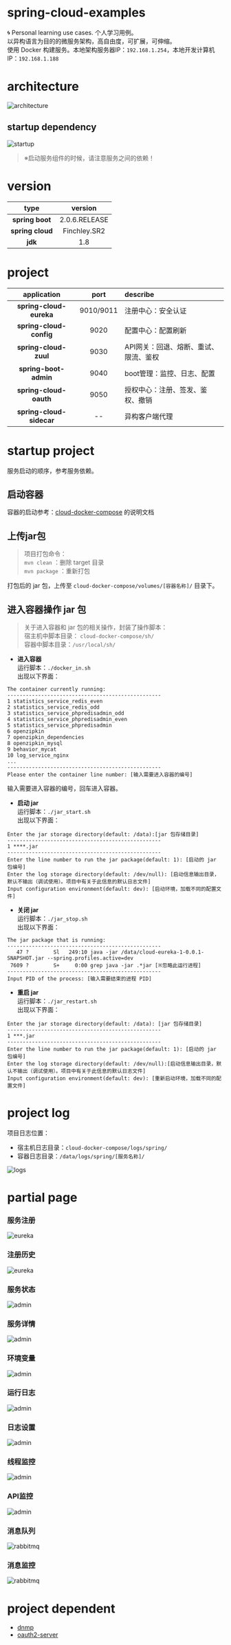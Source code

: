 # spring-cloud-examples
🌀 Personal learning use cases. 个人学习用例。
<br>以异构语言为目的的微服务架构，高自由度，可扩展，可伸缩。
<br>使用 Docker 构建服务。本地架构服务器IP：```192.168.1.254```，本地开发计算机IP：```192.168.1.188```
# architecture

![architecture](/gh-static/architecture.png)

## startup dependency

![startup](/gh-static/startup.png)

> ※启动服务组件的时候，请注意服务之间的依赖！

# version

|type         |version|
|:-----------:|:----------:|
|**spring boot**  |2.0.6.RELEASE|
|**spring cloud** |Finchley.SR2|
|**jdk** |1.8|

# project

|application  |port        |describe    |
|:-----------:|:----------:|:-----------|
|**spring-cloud-eureka**|9010/9011|注册中心：安全认证|
|**spring-cloud-config** |9020|配置中心：配置刷新|
|**spring-cloud-zuul** |9030|API网关：回退、熔断、重试、限流、鉴权|
|**spring-boot-admin** |9040|boot管理：监控、日志、配置|
|**spring-cloud-oauth**|9050|授权中心：注册、签发、鉴权、撤销|
|**spring-cloud-sidecar**|--|异构客户端代理|

# startup project

服务启动的顺序，参考服务依赖。

## 启动容器

容器的启动参考：[cloud-docker-compose](https://github.com/BNDong/spring-cloud-examples/tree/master/cloud-docker-compose) 的说明文档

## 上传jar包

> 项目打包命令：
> <br>```mvn clean``` ：删除 target 目录
> <br>```mvn package``` ：重新打包

打包后的 jar 包，上传至 ```cloud-docker-compose/volumes/[容器名称]/``` 目录下。

## 进入容器操作 jar 包

> 关于进入容器和 jar 包的相关操作，封装了操作脚本：
> <br>宿主机中脚本目录： ```cloud-docker-compose/sh/```
> <br>容器中脚本目录：```/usr/local/sh/```

* **进入容器**
<br>运行脚本：```./docker_in.sh```
<br>出现以下界面：
```
The container currently running:
--------------------------------------------------
1 statistics_service_redis_even
2 statistics_service_redis_odd
3 statistics_service_phpredisadmin_odd
4 statistics_service_phpredisadmin_even
5 statistics_service_phpredisadmin
6 openzipkin
7 openzipkin_dependencies
8 openzipkin_mysql
9 behavior_mycat
10 log_service_nginx
...
--------------------------------------------------
Please enter the container line number: [输入需要进入容器的编号]
```
输入需要进入容器的编号，回车进入容器。

* **启动 jar**
<br>运行脚本：```./jar_start.sh```
<br>出现以下界面：
```
Enter the jar storage directory(default: /data):[jar 包存储目录] 
--------------------------------------------------
1 ****.jar
--------------------------------------------------
Enter the line number to run the jar package(default: 1): [启动的 jar 包编号]
Enter the log storage directory(default: /dev/null): [启动信息输出目录，默认不输出（调试使用）。项目中有关于此信息的默认日志文件]
Input configuration environment(default: dev): [启动环境，加载不同的配置文件]
```

* **关闭 jar**
<br>运行脚本：```./jar_stop.sh```
<br>出现以下界面：
```
The jar package that is running:
--------------------------------------------------
   47 ?        Sl   249:10 java -jar /data/cloud-eureka-1-0.0.1-SNAPSHOT.jar --spring.profiles.active=dev
 7609 ?        S+     0:00 grep java -jar .*jar [※忽略此运行进程]
--------------------------------------------------
Input PID of the process: [输入需要结束的进程 PID]
```

* **重启 jar**
<br>运行脚本：```./jar_restart.sh```
<br>出现以下界面：
```
Enter the jar storage directory(default: /data): [jar 包存储目录] 
--------------------------------------------------
1 ***.jar
--------------------------------------------------
Enter the line number to run the jar package(default: 1): [启动的 jar 包编号]
Enter the log storage directory(default: /dev/null):[启动信息输出目录，默认不输出（调试使用）。项目中有关于此信息的默认日志文件]
Input configuration environment(default: dev): [重新启动环境，加载不同的配置文件]
```

# project log

项目日志位置：
* 宿主机日志目录：```cloud-docker-compose/logs/spring/```
* 容器日志目录：```/data/logs/spring/[服务名称]/```

![logs](/gh-static/logs.png)

# partial page

### 服务注册
![eureka](/gh-static/eureka1.png)

### 注册历史
![eureka](/gh-static/eureka2.png)

### 服务状态
![admin](/gh-static/admin1.png)

### 服务详情
![admin](/gh-static/admin2.png)

### 环境变量
![admin](/gh-static/admin3.png)

### 运行日志
![admin](/gh-static/admin4.png)

### 日志设置
![admin](/gh-static/admin5.png)

### 线程监控
![admin](/gh-static/admin6.png)

### API监控
![admin](/gh-static/admin7.png)

### 消息队列
![rabbitmq](/gh-static/rabbitmq1.png)

### 消息监控
![rabbitmq](/gh-static/rabbitmq2.png)

# project dependent
* [dnmp](https://github.com/yeszao/dnmp)
* [oauth2-server](https://github.com/jobmission/oauth2-server)